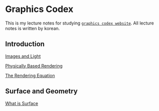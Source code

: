 # Graphics Codex

This is my lecture notes for studying [`graphics codex website`](https://graphicscodex.courses.nvidia.com/app.html).
All lecture notes is written by korean.

## Introduction
[Images and Light](01_Introduction/01_image_and_light.md)

[Physically Based Rendering](01_Introduction/02_physically_based_rendering.md)

[The Rendering Equation](01_Introduction/03_the_rendering_equation.md)

## Surface and Geometry
[What is Surface](02_Surface_Geometry/01_what_is_surface.md)